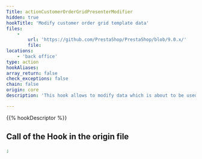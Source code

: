 ```yaml
---
Title: actionCustomerOrderGridPresenterModifier
hidden: true
hookTitle: 'Modify customer order grid template data'
files:
    -
        url: 'https://github.com/PrestaShop/PrestaShop/blob/9.0.x/'
        file: 
locations:
    - 'back office'
type: action
hookAliases: 
array_return: false
check_exceptions: false
chain: false
origin: core
description: 'This hook allows to modify data which is about to be used in template for customer order grid'

---
```


{{% hookDescriptor %}}

## Call of the Hook in the origin file

```php
;
```
